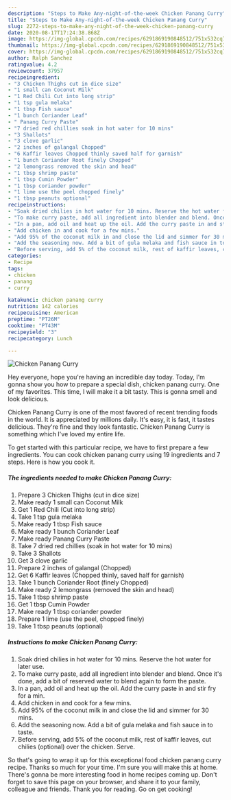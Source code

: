 ```yaml
---
description: "Steps to Make Any-night-of-the-week Chicken Panang Curry"
title: "Steps to Make Any-night-of-the-week Chicken Panang Curry"
slug: 2272-steps-to-make-any-night-of-the-week-chicken-panang-curry
date: 2020-08-17T17:24:38.868Z
image: https://img-global.cpcdn.com/recipes/6291869190848512/751x532cq70/chicken-panang-curry-recipe-main-photo.jpg
thumbnail: https://img-global.cpcdn.com/recipes/6291869190848512/751x532cq70/chicken-panang-curry-recipe-main-photo.jpg
cover: https://img-global.cpcdn.com/recipes/6291869190848512/751x532cq70/chicken-panang-curry-recipe-main-photo.jpg
author: Ralph Sanchez
ratingvalue: 4.2
reviewcount: 37957
recipeingredient:
- "3 Chicken Thighs cut in dice size"
- "1 small can Coconut Milk"
- "1 Red Chili Cut into long strip"
- "1 tsp gula melaka"
- "1 tbsp Fish sauce"
- "1 bunch Coriander Leaf"
- " Panang Curry Paste"
- "7 dried red chillies soak in hot water for 10 mins"
- "3 Shallots"
- "3 clove garlic"
- "2 inches of galangal Chopped"
- "6 Kaffir leaves Chopped thinly saved half for garnish"
- "1 bunch Coriander Root finely Chopped"
- "2 lemongrass removed the skin and head"
- "1 tbsp shrimp paste"
- "1 tbsp Cumin Powder"
- "1 tbsp coriander powder"
- "1 lime use the peel chopped finely"
- "1 tbsp peanuts optional"
recipeinstructions:
- "Soak dried chilies in hot water for 10 mins. Reserve the hot water for later use."
- "To make curry paste, add all ingredient into blender and blend. Once it&#39;s done, add a bit of reserved water to blend again to form the paste."
- "In a pan, add oil and heat up the oil. Add the curry paste in and stir fry for a min."
- "Add chicken in and cook for a few mins."
- "Add 95% of the coconut milk in and close the lid and simmer for 30 mins."
- "Add the seasoning now. Add a bit of gula melaka and fish sauce in to taste."
- "Before serving, add 5% of the coconut milk, rest of kaffir leaves, cut chilies (optional) over the chicken. Serve."
categories:
- Recipe
tags:
- chicken
- panang
- curry

katakunci: chicken panang curry 
nutrition: 142 calories
recipecuisine: American
preptime: "PT26M"
cooktime: "PT43M"
recipeyield: "3"
recipecategory: Lunch

---
```



![Chicken Panang Curry](https://img-global.cpcdn.com/recipes/6291869190848512/751x532cq70/chicken-panang-curry-recipe-main-photo.jpg)

Hey everyone, hope you're having an incredible day today. Today, I'm gonna show you how to prepare a special dish, chicken panang curry. One of my favorites. This time, I will make it a bit tasty. This is gonna smell and look delicious.



Chicken Panang Curry is one of the most favored of recent trending foods in the world. It is appreciated by millions daily. It's easy, it is fast, it tastes delicious. They're fine and they look fantastic. Chicken Panang Curry is something which I've loved my entire life.


To get started with this particular recipe, we have to first prepare a few ingredients. You can cook chicken panang curry using 19 ingredients and 7 steps. Here is how you cook it.

<!--inarticleads1-->

##### The ingredients needed to make Chicken Panang Curry:

1. Prepare 3 Chicken Thighs (cut in dice size)
1. Make ready 1 small can Coconut Milk
1. Get 1 Red Chili (Cut into long strip)
1. Take 1 tsp gula melaka
1. Make ready 1 tbsp Fish sauce
1. Make ready 1 bunch Coriander Leaf
1. Make ready  Panang Curry Paste
1. Take 7 dried red chillies (soak in hot water for 10 mins)
1. Take 3 Shallots
1. Get 3 clove garlic
1. Prepare 2 inches of galangal (Chopped)
1. Get 6 Kaffir leaves (Chopped thinly, saved half for garnish)
1. Take 1 bunch Coriander Root (finely Chopped)
1. Make ready 2 lemongrass (removed the skin and head)
1. Take 1 tbsp shrimp paste
1. Get 1 tbsp Cumin Powder
1. Make ready 1 tbsp coriander powder
1. Prepare 1 lime (use the peel, chopped finely)
1. Take 1 tbsp peanuts (optional)




<!--inarticleads2-->

##### Instructions to make Chicken Panang Curry:

1. Soak dried chilies in hot water for 10 mins. Reserve the hot water for later use.
1. To make curry paste, add all ingredient into blender and blend. Once it&#39;s done, add a bit of reserved water to blend again to form the paste.
1. In a pan, add oil and heat up the oil. Add the curry paste in and stir fry for a min.
1. Add chicken in and cook for a few mins.
1. Add 95% of the coconut milk in and close the lid and simmer for 30 mins.
1. Add the seasoning now. Add a bit of gula melaka and fish sauce in to taste.
1. Before serving, add 5% of the coconut milk, rest of kaffir leaves, cut chilies (optional) over the chicken. Serve.




So that's going to wrap it up for this exceptional food chicken panang curry recipe. Thanks so much for your time. I'm sure you will make this at home. There's gonna be more interesting food in home recipes coming up. Don't forget to save this page on your browser, and share it to your family, colleague and friends. Thank you for reading. Go on get cooking!
